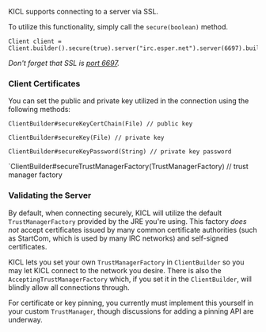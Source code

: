 KICL supports connecting to a server via SSL.

To utilize this functionality, simply call the `secure(boolean)` method.

```
Client client = Client.builder().secure(true).server("irc.esper.net").server(6697).build();
```

*Don't forget that SSL is [port 6697](https://tools.ietf.org/html/rfc7194).*

### Client Certificates
You can set the public and private key utilized in the connection using the following methods:

`ClientBuilder#secureKeyCertChain(File) // public key`

`ClientBuilder#secureKey(File) // private key`

`ClientBuilder#secureKeyPassword(String) // private key password`

`ClientBuilder#secureTrustManagerFactory(TrustManagerFactory) // trust manager factory

### Validating the Server

By default, when connecting securely, KICL will utilize the default `TrustManagerFactory`
provided by the JRE you're using. This factory *does not* accept certificates issued by
many common certificate authorities (such as StartCom, which is used by many IRC networks)
and self-signed certificates.

KICL lets you set your own `TrustManagerFactory` in `ClientBuilder` so you may let KICL
connect to the network you desire. There is also the `AcceptingTrustManagerFactory` which,
if you set it in the `ClientBuilder`, will blindly allow all connections through.

For certificate or key pinning, you currently must implement this yourself in your custom
`TrustManager`, though discussions for adding a pinning API are underway.